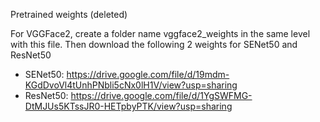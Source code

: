 Pretrained weights (deleted)

For VGGFace2, create a folder name vggface2_weights in the same level with this file. Then download the following 2 weights for SENet50 and ResNet50
* SENet50: https://drive.google.com/file/d/19mdm-KGdDvoVl4tUnhPNbli5cNx0lH1V/view?usp=sharing
* ResNet50: https://drive.google.com/file/d/1YgSWFMG-DtMJUs5KTssJR0-HETpbyPTK/view?usp=sharing
